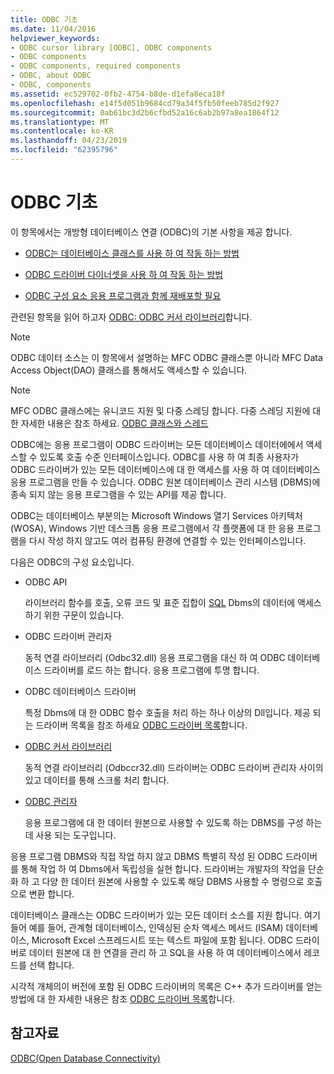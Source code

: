 ```yaml
---
title: ODBC 기초
ms.date: 11/04/2016
helpviewer_keywords:
- ODBC cursor library [ODBC], ODBC components
- ODBC components
- ODBC components, required components
- ODBC, about ODBC
- ODBC, components
ms.assetid: ec529702-0fb2-4754-b8de-d1efa8eca18f
ms.openlocfilehash: e14f5d051b9684cd79a34f5fb50feeb785d2f927
ms.sourcegitcommit: 0ab61bc3d2b6cfbd52a16c6ab2b97a8ea1864f12
ms.translationtype: MT
ms.contentlocale: ko-KR
ms.lasthandoff: 04/23/2019
ms.locfileid: "62395796"
---
```

# <a name="odbc-basics"></a>ODBC 기초

이 항목에서는 개방형 데이터베이스 연결 (ODBC)의 기본 사항을 제공 합니다.

- [ODBC는 데이터베이스 클래스를 사용 하 여 작동 하는 방법](../../data/odbc/odbc-and-the-database-classes.md)

- [ODBC 드라이버 다이너셋을 사용 하 여 작동 하는 방법](../../data/odbc/odbc-driver-requirements-for-dynasets.md)

- [ODBC 구성 요소 응용 프로그램과 함께 재배포할 필요](../../data/odbc/redistributing-odbc-components-to-your-customers.md)

관련된 항목을 읽어 하고자 [ODBC: ODBC 커서 라이브러리](../../data/odbc/odbc-the-odbc-cursor-library.md)합니다.

> [!NOTE]
> ODBC 데이터 소스는 이 항목에서 설명하는 MFC ODBC 클래스뿐 아니라 MFC Data Access Object(DAO) 클래스를 통해서도 액세스할 수 있습니다.

> [!NOTE]
> MFC ODBC 클래스에는 유니코드 지원 및 다중 스레딩 합니다. 다중 스레딩 지원에 대 한 자세한 내용은 참조 하세요. [ODBC 클래스와 스레드](../../data/odbc/odbc-classes-and-threads.md)

ODBC에는 응용 프로그램이 ODBC 드라이버는 모든 데이터베이스 데이터에에서 액세스할 수 있도록 호출 수준 인터페이스입니다. ODBC를 사용 하 여 최종 사용자가 ODBC 드라이버가 있는 모든 데이터베이스에 대 한 액세스를 사용 하 여 데이터베이스 응용 프로그램을 만들 수 있습니다. ODBC 원본 데이터베이스 관리 시스템 (DBMS)에 종속 되지 않는 응용 프로그램을 수 있는 API를 제공 합니다.

ODBC는 데이터베이스 부분의는 Microsoft Windows 열기 Services 아키텍처 (WOSA), Windows 기반 데스크톱 응용 프로그램에서 각 플랫폼에 대 한 응용 프로그램을 다시 작성 하지 않고도 여러 컴퓨팅 환경에 연결할 수 있는 인터페이스입니다.

다음은 ODBC의 구성 요소입니다.

- ODBC API

   라이브러리 함수를 호출, 오류 코드 및 표준 집합이 [SQL](../../data/odbc/sql.md) Dbms의 데이터에 액세스 하기 위한 구문이 있습니다.

- ODBC 드라이버 관리자

   동적 연결 라이브러리 (Odbc32.dll) 응용 프로그램을 대신 하 여 ODBC 데이터베이스 드라이버를 로드 하는 합니다. 응용 프로그램에 투명 합니다.

- ODBC 데이터베이스 드라이버

   특정 Dbms에 대 한 ODBC 함수 호출을 처리 하는 하나 이상의 Dll입니다. 제공 되는 드라이버 목록을 참조 하세요 [ODBC 드라이버 목록](../../data/odbc/odbc-driver-list.md)합니다.

- [ODBC 커서 라이브러리](../../data/odbc/odbc-the-odbc-cursor-library.md)

   동적 연결 라이브러리 (Odbccr32.dll) 드라이버는 ODBC 드라이버 관리자 사이의 있고 데이터를 통해 스크롤 처리 합니다.

- [ODBC 관리자](../../data/odbc/odbc-administrator.md)

   응용 프로그램에 대 한 데이터 원본으로 사용할 수 있도록 하는 DBMS를 구성 하는 데 사용 되는 도구입니다.

응용 프로그램 DBMS와 직접 작업 하지 않고 DBMS 특별히 작성 된 ODBC 드라이버를 통해 작업 하 여 Dbms에서 독립성을 실현 합니다. 드라이버는 개발자의 작업을 단순화 하 고 다양 한 데이터 원본에 사용할 수 있도록 해당 DBMS 사용할 수 명령으로 호출으로 변환 합니다.

데이터베이스 클래스는 ODBC 드라이버가 있는 모든 데이터 소스를 지원 합니다. 여기 들어 예를 들어, 관계형 데이터베이스, 인덱싱된 순차 액세스 메서드 (ISAM) 데이터베이스, Microsoft Excel 스프레드시트 또는 텍스트 파일에 포함 됩니다. ODBC 드라이버로 데이터 원본에 대 한 연결을 관리 하 고 SQL을 사용 하 여 데이터베이스에서 레코드를 선택 합니다.

시각적 개체의이 버전에 포함 된 ODBC 드라이버의 목록은 C++ 추가 드라이버를 얻는 방법에 대 한 자세한 내용은 참조 [ODBC 드라이버 목록](../../data/odbc/odbc-driver-list.md)합니다.

## <a name="see-also"></a>참고자료

[ODBC(Open Database Connectivity)](../../data/odbc/open-database-connectivity-odbc.md)